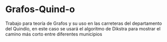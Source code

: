 # Grafos-Quind-o
Trabajo para teoría de Grafos y su uso en las carreteras del departamento del Quindío, en este caso se usará el algoritmo de Dikstra para mostrar el camino más corto entre diferentes municipios
